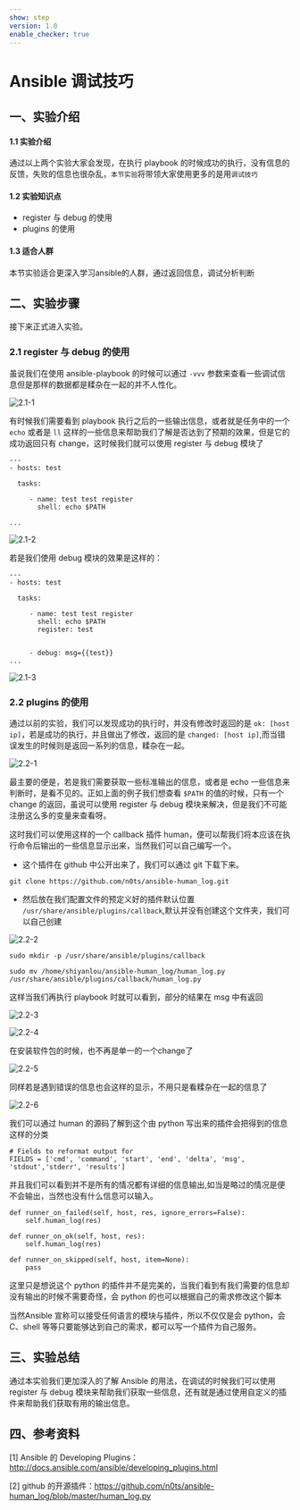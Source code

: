 ```yaml
---
show: step
version: 1.0
enable_checker: true
---
```

# Ansible 调试技巧

## 一、实验介绍
#### 1.1 实验介绍
通过以上两个实验大家会发现，在执行 playbook 的时候成功的执行，没有信息的反馈，失败的信息也很杂乱，`本节实验`将带领大家使用更多的是用`调试技巧`

#### 1.2 实验知识点

- register 与 debug 的使用
- plugins 的使用


#### 1.3 适合人群
本节实验适合更深入学习ansible的人群，通过返回信息，调试分析判断
## 二、实验步骤

接下来正式进入实验。

### 2.1 register 与 debug 的使用

虽说我们在使用 ansible-playbook 的时候可以通过 `-vvv` 参数来查看一些调试信息但是那样的数据都是糅杂在一起的并不人性化。

![2.1-1](https://dn-simplecloud.shiyanlou.com/1135081470735181317-wm)

有时候我们需要看到 playbook 执行之后的一些输出信息，或者就是任务中的一个 `echo` 或者是 `ll` 这样的一些信息来帮助我们了解是否达到了预期的效果，但是它的成功返回只有 change，这时候我们就可以使用 register 与 debug 模块了

```
---
- hosts: test

  tasks:
  
     - name: test test register
       shell: echo $PATH
       
...
```

![2.1-2](https://dn-simplecloud.shiyanlou.com/1135081470730770813-wm)

若是我们使用 debug 模块的效果是这样的：

```
---
- hosts: test

  tasks:
  
     - name: test test register
       shell: echo $PATH
       register: test
       
       
     - debug: msg={{test}}
...
```

![2.1-3](https://dn-simplecloud.shiyanlou.com/1135081470731061330-wm)

### 2.2 plugins 的使用

通过以前的实验，我们可以发现成功的执行时，并没有修改时返回的是 `ok: [host ip]`，若是成功的执行，并且做出了修改，返回的是 `changed: [host ip]`,而当错误发生的时候则是返回一系列的信息，糅杂在一起。

![2.2-1](https://dn-simplecloud.shiyanlou.com/1135081470729915971-wm)

最主要的便是，若是我们需要获取一些标准输出的信息，或者是 echo 一些信息来判断时，是看不见的。正如上面的例子我们想查看 `$PATH` 的值的时候，只有一个 change 的返回，虽说可以使用 register 与 debug 模块来解决，但是我们不可能注册这么多的变量来查看呀。

这时我们可以使用这样的一个 callback 插件 human，便可以帮我们将本应该在执行命令后输出的一些信息显示出来，当然我们可以自己编写一个。

- 这个插件在 github 中公开出来了，我们可以通过 git 下载下来。

```
git clone https://github.com/n0ts/ansible-human_log.git
```

- 然后放在我们配置文件的预定义好的插件默认位置 `/usr/share/ansible/plugins/callback`,默认并没有创建这个文件夹，我们可以自己创建

![2.2-2](https://dn-simplecloud.shiyanlou.com/1135081470728889705-wm)

```
sudo mkdir -p /usr/share/ansible/plugins/callback

sudo mv /home/shiyanlou/ansible-human_log/human_log.py /usr/share/ansible/plugins/callback/human_log.py
```

这样当我们再执行 playbook 时就可以看到，部分的结果在 msg 中有返回

![2.2-3](https://dn-simplecloud.shiyanlou.com/1135081470731300639-wm)

![2.2-4](https://dn-simplecloud.shiyanlou.com/1135081470731389992-wm)

在安装软件包的时候，也不再是单一的一个change了

![2.2-5](https://dn-simplecloud.shiyanlou.com/1135081470732788861-wm)

同样若是遇到错误的信息也会这样的显示，不用只是看糅杂在一起的信息了

![2.2-6](https://dn-simplecloud.shiyanlou.com/1135081470732486609-wm)

我们可以通过 human 的源码了解到这个由 python 写出来的插件会把得到的信息这样的分类

```
# Fields to reformat output for
FIELDS = ['cmd', 'command', 'start', 'end', 'delta', 'msg', 'stdout','stderr', 'results']
```

并且我们可以看到并不是所有的情况都有详细的信息输出,如当是略过的情况是便不会输出，当然也没有什么信息可以输入。

```
def runner_on_failed(self, host, res, ignore_errors=False):
    self.human_log(res)

def runner_on_ok(self, host, res):
    self.human_log(res)

def runner_on_skipped(self, host, item=None):
    pass
```

这里只是想说这个 python 的插件并不是完美的，当我们看到有我们需要的信息却没有输出的时候不需要奇怪，会 python 的也可以根据自己的需求修改这个脚本

当然Ansible 宣称可以接受任何语言的模块与插件，所以不仅仅是会 python，会C、shell 等等只要能够达到自己的需求，都可以写一个插件为自己服务。

## 三、实验总结

通过本实验我们更加深入的了解 Ansible 的用法，在调试的时候我们可以使用 register 与 debug 模块来帮助我们获取一些信息，还有就是通过使用自定义的插件来帮助我们获取有用的输出信息。

## 四、参考资料

[1] Ansible 的 Developing Plugins：<http://docs.ansible.com/ansible/developing_plugins.html>

[2] github 的开源插件：<https://github.com/n0ts/ansible-human_log/blob/master/human_log.py>